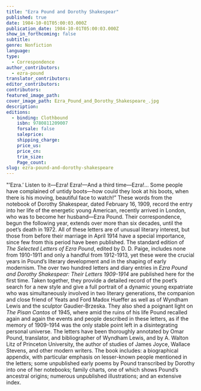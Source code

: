 ```yaml
---
title: "Ezra Pound and Dorothy Shakespear"
published: true
date: 1984-10-01T05:00:03.000Z
publication_date: 1984-10-01T05:00:03.000Z
show_in_forthcoming: false
subtitle:
genre: Nonfiction
language:
type:
  - Correspondence
author_contributors:
  - ezra-pound
translator_contributors:
editor_contributors:
contributors:
featured_image_path:
cover_image_path: Ezra_Pound_and_Dorothy_Shakespeare_.jpg
description:
editions:
  - binding: Clothbound
    isbn: 9780811209007
    forsale: false
    saleprice:
    shipping_charge:
    price_us:
    price_cn:
    trim_size:
    Page_count:
slug: ezra-pound-and-dorothy-shakespeare
---
```


"’Ezra.’ Listen to it––Ezra! Ezra!––And a third time––Ezra!... Some people have complained of untidy boots––how could they look at his boots, when there is his moving, beautiful face to watch!” These words from the notebook of Dorothy Shakespear, dated February 16, 1909, record the entry into her life of the energetic young American, recently arrived in London, who was to become her husband––Ezra Pound. Their correspondence, begun the following year, extends over more than six decades, until the poet’s death in 1972. All of these letters are of unusual literary interest, but those from before their marriage in April 1914 have a special importance, since few from this period have been published. The standard edition of _The Selected Letters of Ezra Pound_, edited by D. D. Paige, includes none from 1910-1911 and only a handful from 1912-1913, yet these were the crucial years in Pound’s literary development and in the shaping of early modernism. The over two hundred letters and diary entries in _Ezra Pound and Dorothy Shakespear: Their Letters 1909-1914_ are published here for the first time. Taken together, they provide a detailed record of the poet’s search for a new style and give a full portrait of a dynamic young expatriate who was simultaneously involved in two literary generations, the companion and close friend of Yeats and Ford Madox Hueffer as well as of Wyndham Lewis and the sculptor Gaudier-Brzeska. They also shed a poignant light on _The Pisan Cantos_ of 1945, where amid the ruins of his life Pound recalled again and again the events and people described in these letters, as if the memory of 1909-1914 was the only stable point left in a disintegrating personal universe. The letters have been thoroughly annotated by Omar Pound, translator, and bibliographer of Wyndham Lewis, and by A. Walton Litz of Princeton University, the author of studies of James Joyce, Wallace Stevens, and other modern writers. The book includes: a biographical appendix, with particular emphasis on lesser-known people mentioned in the letters; some unpublished early poems by Pound transcribed by Dorothy into one of her notebooks; family charts, one of which shows Pound’s ancestral origins; numerous unpublished illustrations; and an extensive index.

